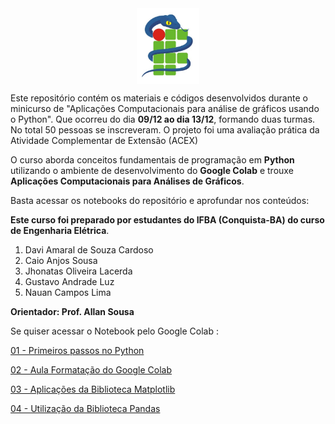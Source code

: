 <div style ='display: flex; justify-content: center;'><img src='logo.jpeg' width=100px> </div>


 Este repositório contém os materiais e códigos desenvolvidos durante o minicurso de "Aplicações Computacionais para análise de gráficos usando o Python". Que ocorreu do dia **09/12 ao dia 13/12**, formando duas turmas. No total 50 pessoas se inscreveram.
O projeto foi uma avaliação prática da Atividade Complementar de Extensão (ACEX)

 O curso aborda conceitos fundamentais de programação em **Python** utilizando o ambiente de desenvolvimento do **Google Colab** e trouxe **Aplicações Computacionais para Análises de Gráficos**.

 Basta acessar os notebooks do repositório e aprofundar nos conteúdos:

 **Este curso foi preparado por estudantes do IFBA (Conquista-BA) do curso de Engenharia Elétrica**.

1. Davi Amaral de Souza Cardoso
2. Caio Anjos Sousa
3. Jhonatas Oliveira Lacerda
4. Gustavo Andrade Luz
5. Nauan Campos Lima

**Orientador: Prof. Allan Sousa**

 Se quiser acessar o Notebook pelo Google Colab :
 
 [01 - Primeiros passos no Python](https://colab.research.google.com/drive/1k-8rLc6QyZYS75F85zYd2U1MaeMNstAU?usp=sharing#scrollTo=5G2fbNPeFYe5)


[02 - Aula Formatação do Google Colab](https://colab.research.google.com/github/Dev-Amaral/Aplicacoes-computacionais-para-analise-de-graficos-usando-Python-Minicurso-/blob/main/02_Aula_Formata%C3%A7%C3%A3o_do_Google_Colab.ipynb#scrollTo=DTBsRMYCCifc)

[03 - Aplicações da Biblioteca Matplotlib](https://colab.research.google.com/github/Dev-Amaral/Aplicacoes-computacionais-para-analise-de-graficos-usando-Python-Minicurso-/blob/main/03_Aplica%C3%A7%C3%B5es_da_Matplotlib.ipynb)

[04 - Utilização da Biblioteca Pandas](https://colab.research.google.com/drive/1gNLef-X0CS35qbf3mjQL3YJEqFlIOAzC?usp=sharing)